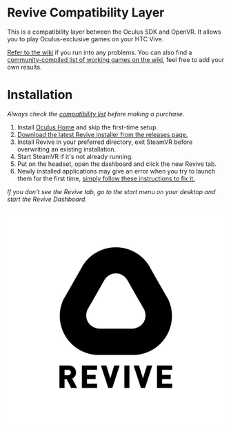 # Revive Compatibility Layer

This is a compatibility layer between the Oculus SDK and OpenVR. It allows you to play Oculus-exclusive games on your HTC Vive.

[Refer to the wiki](https://github.com/LibreVR/Revive/wiki) if you run into any problems. You can also find a [community-compiled list of working games on the wiki](https://github.com/LibreVR/Revive/wiki/Compatibility-list), feel free to add your own results.

# Installation

*Always check the [compatibility list](https://github.com/LibreVR/Revive/wiki/Compatibility-list) before making a purchase.*

1. Install [Oculus Home](https://www.oculus.com/en-us/setup/) and skip the first-time setup.
2. [Download the latest Revive installer from the releases page.](https://github.com/LibreVR/Revive/releases)
3. Install Revive in your preferred directory, exit SteamVR before overwriting an existing installation.
4. Start SteamVR if it's not already running.
5. Put on the headset, open the dashboard and click the new Revive tab.
6. Newly installed applications may give an error when you try to launch them for the first time, [simply follow these instructions to fix it.](https://github.com/LibreVR/Revive/wiki/Troubleshooting#im-getting-an-entitlement-error-or-oculus-rift-not-found)

*If you don't see the Revive tab, go to the start menu on your desktop and start the Revive Dashboard.*

![logo](revive_black.png)
